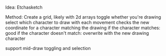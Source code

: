 Idea: Etchasketch

Method: 
Create a grid, likely with 2d arrays
toggle whether you're drawing
select which character to draw with
each movement checks the new coordinate for a character matching the drawing
if the character matches: good
if the character doesn't match: overwrite with the new drawing character


support mid-draw toggling and selection

